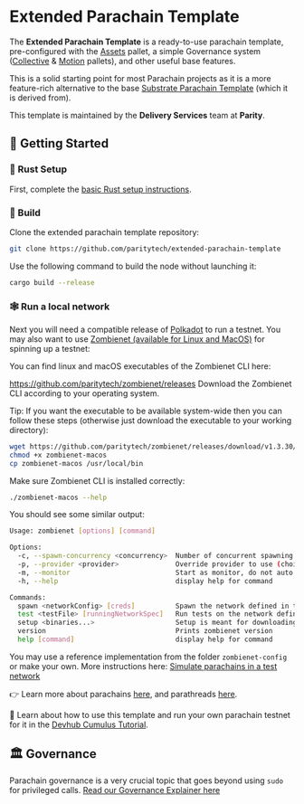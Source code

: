# Extended Parachain Template

The **Extended Parachain Template** is a ready-to-use parachain template, pre-configured with the [Assets](https://paritytech.github.io/substrate/master/pallet_assets/index.html) pallet, a simple Governance system ([Collective](https://paritytech.github.io/substrate/master/pallet_collective/index.html) & [Motion](https://github.com/paritytech/extended-parachain-template/tree/main/pallets/motion) pallets), and other useful base features.

This is a solid starting point for most Parachain projects as it is a more feature-rich alternative to the base [Substrate Parachain Template](https://github.com/substrate-developer-hub/substrate-parachain-template) (which it is derived from).

This template is maintained by the **Delivery Services** team at **Parity**.

## 🚀 Getting Started

### 🦀 Rust Setup

First, complete the [basic Rust setup instructions](./docs/rust-setup.md).

### 🔧 Build

Clone the extended parachain template repository: 

```sh
git clone https://github.com/paritytech/extended-parachain-template
```

Use the following command to build the node without launching it:

```sh
cargo build --release
```

### 🕸️ Run a local network 
Next you will need a compatible release of [Polkadot](https://github.com/paritytech/polkadot-sdk) to run a testnet. You may also want to use [Zombienet (available for Linux and MacOS)](https://github.com/paritytech/zombienet/releases) for spinning up a testnet: 


You can find linux and macOS executables of the Zombienet CLI here:

https://github.com/paritytech/zombienet/releases
Download the Zombienet CLI according to your operating system.

Tip: If you want the executable to be available system-wide then you can follow these steps (otherwise just download the executable to your working directory):
```sh
wget https://github.com/paritytech/zombienet/releases/download/v1.3.30/zombienet-macos
chmod +x zombienet-macos 
cp zombienet-macos /usr/local/bin
```
Make sure Zombienet CLI is installed correctly:
```sh
./zombienet-macos --help
```
You should see some similar output:
```sh
Usage: zombienet [options] [command]

Options:
  -c, --spawn-concurrency <concurrency>  Number of concurrent spawning process to launch, default is 1
  -p, --provider <provider>              Override provider to use (choices: "podman", "kubernetes", "native")
  -m, --monitor                          Start as monitor, do not auto cleanup network
  -h, --help                             display help for command

Commands:
  spawn <networkConfig> [creds]          Spawn the network defined in the config
  test <testFile> [runningNetworkSpec]   Run tests on the network defined
  setup <binaries...>                    Setup is meant for downloading and making dev environment of Zombienet ready
  version                                Prints zombienet version
  help [command]                         display help for command

```
You may use a reference implementation from the folder `zombienet-config` or make your own. More instructions here: [Simulate parachains in a test network
](https://docs.substrate.io/test/simulate-parachains/)

👉 Learn more about parachains [here](https://wiki.polkadot.network/docs/learn-parachains), and
parathreads [here](https://wiki.polkadot.network/docs/learn-parathreads).


🧙 Learn about how to use this template and run your own parachain testnet for it in the
[Devhub Cumulus Tutorial](https://docs.substrate.io/tutorials/v3/cumulus/start-relay/).

 ## 🏛 Governance

 Parachain governance is a very crucial topic that goes beyond using `sudo` for privileged calls. [Read our Governance Explainer here](./docs/governance.md)
